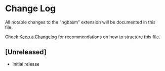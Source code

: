 # Change Log
All notable changes to the "hgbasm" extension will be documented in this file.

Check [Keep a Changelog](http://keepachangelog.com/) for recommendations on how to structure this file.

## [Unreleased]
- Initial release